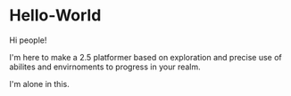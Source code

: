 # Hello-World


Hi people!




I'm here to make a 2.5 platformer based on exploration and precise use of abilites and envirnoments to progress in your realm.

I'm alone in this.


